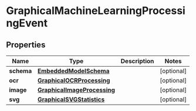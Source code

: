 
# GraphicalMachineLearningProcessingEvent

## Properties
Name | Type | Description | Notes
------------ | ------------- | ------------- | -------------
**schema** | [**EmbeddedModelSchema**](EmbeddedModelSchema.md) |  |  [optional]
**ocr** | [**GraphicalOCRProcessing**](GraphicalOCRProcessing.md) |  |  [optional]
**image** | [**GraphicalImageProcessing**](GraphicalImageProcessing.md) |  |  [optional]
**svg** | [**GraphicalSVGStatistics**](GraphicalSVGStatistics.md) |  |  [optional]




